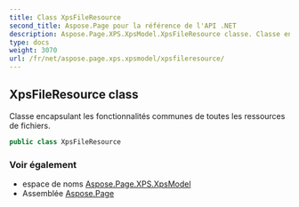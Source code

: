 ```yaml
---
title: Class XpsFileResource
second_title: Aspose.Page pour la référence de l'API .NET
description: Aspose.Page.XPS.XpsModel.XpsFileResource classe. Classe encapsulant les fonctionnalités communes de toutes les ressources de fichiers.
type: docs
weight: 3070
url: /fr/net/aspose.page.xps.xpsmodel/xpsfileresource/
---
```

## XpsFileResource class

Classe encapsulant les fonctionnalités communes de toutes les ressources de fichiers.

```csharp
public class XpsFileResource
```

### Voir également

* espace de noms [Aspose.Page.XPS.XpsModel](../../aspose.page.xps.xpsmodel/)
* Assemblée [Aspose.Page](../../)


